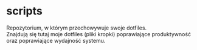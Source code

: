 # scripts
Repozytorium, w którym przechowywuje swoje dotfiles.<br>
Znajdują się tutaj moje dotfiles (pliki kropki) poprawiające produktywność oraz poprawiające wydajność systemu.<br>
